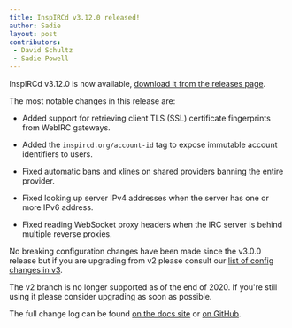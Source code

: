 ```yaml
---
title: InspIRCd v3.12.0 released!
author: Sadie
layout: post
contributors:
 - David Schultz
 - Sadie Powell
---
```


InspIRCd v3.12.0 is now available, [download it from the releases page](https://github.com/inspircd/inspircd/releases/tag/v3.12.0).

The most notable changes in this release are:

- Added support for retrieving client TLS (SSL) certificate fingerprints from WebIRC gateways.

- Added the `inspircd.org/account-id` tag to expose immutable account identifiers to users.

- Fixed automatic bans and xlines on shared providers banning the entire provider.

- Fixed looking up server IPv4 addresses when the server has one or more IPv6 address.

- Fixed reading WebSocket proxy headers when the IRC server is behind multiple reverse proxies.

No breaking configuration changes have been made since the v3.0.0 release but if you are upgrading from v2 please consult our [list of config changes in v3](https://docs.inspircd.org/3/breaking-changes).

<!--more-->

The v2 branch is no longer supported as of the end of 2020. If you're still using it please consider upgrading as soon as possible.

The full change log can be found [on the docs site](https://docs.inspircd.org/3/change-log/#inspircd-3120) or [on GitHub](https://github.com/inspircd/inspircd/compare/v3.11.0...v3.12.0).
